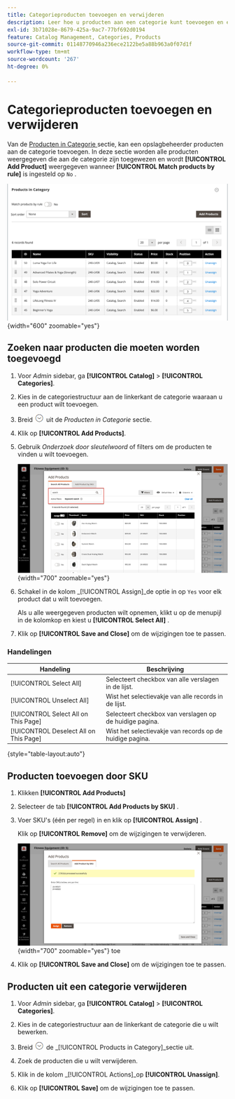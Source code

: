 ```yaml
---
title: Categorieproducten toevoegen en verwijderen
description: Leer hoe u producten aan een categorie kunt toevoegen en eruit kunt verwijderen.
exl-id: 3b71028e-8679-425a-9ac7-77bf692d0194
feature: Catalog Management, Categories, Products
source-git-commit: 01148770946a236ece2122be5a88b963a0f07d1f
workflow-type: tm+mt
source-wordcount: '267'
ht-degree: 0%

---
```


# Categorieproducten toevoegen en verwijderen

Van de [ Producten in Categorie ](categories-product-assignments.md) sectie, kan een opslagbeheerder producten aan de categorie toevoegen. In deze sectie worden alle producten weergegeven die aan de categorie zijn toegewezen en wordt **[!UICONTROL Add Product]** weergegeven wanneer **[!UICONTROL Match products by rule]** is ingesteld op `No` .

![ Producten in de sectie van de Categorie ](./assets/category-products-in-category.png){width="600" zoomable="yes"}

## Zoeken naar producten die moeten worden toegevoegd

1. Voor _Admin_ sidebar, ga **[!UICONTROL Catalog]** > **[!UICONTROL Categories]**.

1. Kies in de categoriestructuur aan de linkerkant de categorie waaraan u een product wilt toevoegen.

1. Breid ![ selecteur van de Uitbreiding ](../assets/icon-display-expand.png) uit de _Producten in Categorie_ sectie.

1. Klik op **[!UICONTROL Add Products]**.

1. Gebruik _Onderzoek door sleutelwoord_ of filters om de producten te vinden u wilt toevoegen.

   ![ Onderzoek Alle Producten tabel ](./assets/search-all-product.png){width="700" zoomable="yes"}

1. Schakel in de kolom _[!UICONTROL Assign]_de optie in op `Yes` voor elk product dat u wilt toevoegen.

   Als u alle weergegeven producten wilt opnemen, klikt u op de menupijl in de kolomkop en kiest u **[!UICONTROL Select All]** .

1. Klik op **[!UICONTROL Save and Close]** om de wijzigingen toe te passen.

### Handelingen

| Handeling | Beschrijving |
|--- |--- |
| [!UICONTROL Select All] | Selecteert checkbox van alle verslagen in de lijst. |
| [!UICONTROL Unselect All] | Wist het selectievakje van alle records in de lijst. |
| [!UICONTROL Select All on This Page] | Selecteert checkbox van verslagen op de huidige pagina. |
| [!UICONTROL Deselect All on This Page] | Wist het selectievakje van records op de huidige pagina. |

{style="table-layout:auto"}

## Producten toevoegen door SKU

1. Klikken **[!UICONTROL Add Products]**

1. Selecteer de tab **[!UICONTROL Add Products by SKU]** .

1. Voer SKU&#39;s (één per regel) in en klik op **[!UICONTROL Assign]** .

   Klik op **[!UICONTROL Remove]** om de wijzigingen te verwijderen.

   ![ voegt Producten door het lusje van SKU ](./assets/add-product-by-sku.png){width="700" zoomable="yes"} toe

1. Klik op **[!UICONTROL Save and Close]** om de wijzigingen toe te passen.

## Producten uit een categorie verwijderen

1. Voor _Admin_ sidebar, ga **[!UICONTROL Catalog]** > **[!UICONTROL Categories]**.

1. Kies in de categoriestructuur aan de linkerkant de categorie die u wilt bewerken.

1. Breid ![ selecteur van de Uitbreiding ](../assets/icon-display-expand.png) de _[!UICONTROL Products in Category]_sectie uit.

1. Zoek de producten die u wilt verwijderen.

1. Klik in de kolom _[!UICONTROL Actions]_op **[!UICONTROL Unassign]**.

1. Klik op **[!UICONTROL Save]** om de wijzigingen toe te passen.
